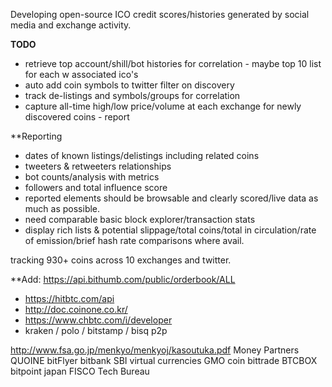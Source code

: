 Developing open-source ICO credit scores/histories generated by social media and exchange activity.
 
**TODO**
* retrieve top account/shill/bot histories for correlation - maybe top 10 list for each w associated ico's
* auto add coin symbols to twitter filter on discovery
* track de-listings and symbols/groups for correlation
* capture all-time high/low price/volume at each exchange for newly discovered coins - report

**Reporting
* dates of known listings/delistings including related coins
* tweeters & retweeters relationships
* bot counts/analysis with metrics
* followers and total influence score
* reported elements should be browsable and clearly scored/live data as much as possible.
* need comparable basic block explorer/transaction stats
* display rich lists & potential slippage/total coins/total in circulation/rate of emission/brief hash rate comparisons where avail.

tracking 930+ coins across 10 exchanges and twitter.

**Add:
https://api.bithumb.com/public/orderbook/ALL
* https://hitbtc.com/api
* http://doc.coinone.co.kr/
* https://www.chbtc.com/i/developer
* kraken / polo / bitstamp / bisq p2p

http://www.fsa.go.jp/menkyo/menkyoj/kasoutuka.pdf
Money Partners
QUOINE
bitFlyer
bitbank
SBI virtual currencies
GMO coin
bittrade
BTCBOX
bitpoint japan
FISCO
Tech Bureau
